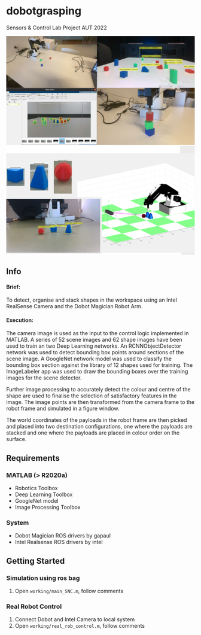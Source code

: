 # dobotgrasping


Sensors & Control Lab Project AUT 2022

<img src="clg1.png"/>

<img src="clg2.png"/>

## Info

#### Brief:   

To detect, organise and stack shapes in the workspace using an Intel RealSense Camera and the Dobot Magician Robot Arm.

#### Execution:

The camera image is used as the input to the control logic implemented in MATLAB. 
A series of 52 scene images and 62 shape images have been used to train an two Deep Learning networks. An RCNNObjectDetector network was used to detect bounding box points around sections of the scene image. A GoogleNet network model was used to classify the bounding box section against the library of 12 shapes used for training. The ImageLabeler app was used to draw the bounding boxes over the training images for the scene detector. 

Further image processing to accurately detect the colour and centre of the shape are used to finalise the selection of satisfactory features in the image. The image points are then transformed from the camera frame to the robot frame and simulated in a figure window.

The world coordinates of the payloads in the robot frame are then picked and placed into two destination configurations, one where the payloads are stacked and one where the payloads are placed in colour order on the surface.


## Requirements

### MATLAB (> R2020a)

- Robotics Toolbox 
- Deep Learning Toolbox
- GoogleNet model
- Image Processing Toolbox

### System

- Dobot Magician ROS drivers by gapaul
- Intel Realsense ROS drivers by intel



## Getting Started

### Simulation using ros bag
1. Open `working/main_SNC.m`, follow comments


### Real Robot Control
1. Connect Dobot and Intel Camera to local system
2. Open `working/real_rob_control.m`, follow comments

